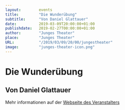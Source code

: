 ```yaml
---
layout:        events
title:         "Die Wunderübung"
subtitle:      "Von Daniel Glattauer"
date:          2019-03-09T20:00:00+01:00
publishdate:   2019-02-27T00:00:00+01:00
author:        "Junges Theater"
place:         "Junges Theater"
URL:           "/2019/03/09/20/00/jungestheater"
image:         "junges-theater-icon.png"
---
```


Die Wunderübung
===========

Von Daniel Glattauer
-----------



Mehr informationen auf der [Webseite des Veranstalters](http://www.junges-theater.de/content/index.php?id=683)
